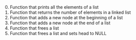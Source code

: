 0. Function that prints all the elements of a list
1. Function that returns the number of elements in a linked list
2. Function that adds a new node at the beginning of a list
3. Function that adds a new node at the end of a list
4. Function that frees a list
5. Function that frees a list and sets head to NULL
